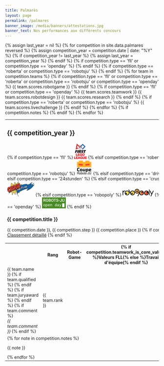 ```yaml
---
title: Palmarès
layout: page
permalink: /palmares
banner_image: /media/banners/attestations.jpg
banner_text: Nos performances aux différents concours
---
```


<table class="table table-palmares">
    <tbody>
        {% assign last_year = nil %}
        {% for competition in site.data.palmares reversed %}
        {% assign competition_year = competition.date | date: "%Y" %}
        {% if competition_year != last_year %}
        <tr class="year-jump">
            <td colspan="6"><h2 class="side-title">{{ competition_year }}</h2></td>
            {% assign last_year = competition_year %}
        </tr>
        {% endif %}
        <tr class="competion-title type-{{ competition.type }}">
            <td colspan="6">
                {% if competition.type == 'fll' %}
                <a class="logo" href="https://www.first-lego-league.org/"><img src="/media/competitions/fll.png" alt="Logo compétition FIRST LEGO League"></a>
                {% elsif competition.type == 'roberta' %}
                <a class="logo" href="https://sps.epfl.ch/CoupeRoberta"><img src="/media/competitions/roberta.jpg" alt="Logo Coupe Roberta"></a>
                {% elsif competition.type == 'robotsju' %}
                <a class="logo" href="https://coupe.robots-ju.ch/"><img src="/media/competitions/robotsju.png" alt="Logo Coupe Robots-JU"></a>
                {% elsif competition.type == 'driveit' %}
                <span class="logo"><img src="/media/competitions/driveit.png" alt="Logo compétition Drive-it"></span>
                {% elsif competition.type == '24stunden' %}
                <a class="logo" href="https://24h.helveticrobot.ch/"><i class="fa fa-external-link"></i></a>
                {% elsif competition.type == 'crushtheflag' %}
                <a class="logo" href="http://kidslab.education/crush-the-flag/"><img src="/media/competitions/crushtheflag.png" alt="Logo compétition Crush The Flag"></a>
                {% elsif competition.type == 'robopoly' %}
                <a class="logo" href="https://robopoly.epfl.ch/"><img src="/media/competitions/robopoly.png" alt="Logo compétition Robopoly"></a>
                {% elsif competition.type == 'openday' %}
                <span class="logo"><img src="/media/competitions/openday.png" alt="Logo Open Day Robots-JU"></span>
                {% endif %}
                <h3>{{ competition.title }}</h3>
                <p>
                  {{ competition.date }},
                  {{ competition.step }}
                  {{ competition.place }}
                  {% if competition.url %}
                  <a href="{{ competition.url }}" title="Classement sur le site de l'organisateur">Classement détaillé</a>
                  {% endif %}
                </p>
            </td>
        </tr>
        <tr class="competition-headers">
            <th></th>
            <th>Rang</th>
            {% if competition.type == 'fll' or competition.type == 'openday' %}
            <th>Robot-Game</th>
            <th>{% if competition.teamwork_is_core_values %}Valeurs FLL{% else %}Travail d'équipe{% endif %}</th>
            <th>Design du robot</th>
            <th>Travail de recherche</th>
            {% endif %}
            {% if competition.type == 'roberta' or competition.type == 'robotsju' %}
            <th>Robot-Game</th>
            <th>Live Challenge</th>
            {% endif %}
        </tr>
        {% for team in competition.teams %}
        <tr>
            <td>
                {{ team.name }}
                {% if team.qualified %}
                <i class="fa fa-trophy" title="Équipe qualifiée"></i>
                {% endif %}
                {% if team.juryaward %}
                <i class="fa fa-star" title="Jury Award"></i>
                {% endif %}
                {% if team.comment %}
                <br><em class="text-muted">{{ team.comment }}</em>
                {% endif %}
            </td>
            <td class="standout">{{ team.rank }}</td>
            {% if competition.type == 'fll' or competition.type == 'roberta' or competition.type == 'robotsju' or competition.type == 'openday' %}
            <td{% if team.scores.robotgame <= 4 %} class="standout"{% endif %}>{{ team.scores.robotgame   }}</td>
            {% endif %}
            {% if competition.type == 'fll' or competition.type == 'openday' %}
            <td{% if team.scores.teamwork    == 1 %} class="standout"{% endif %}>{{ team.scores.teamwork    }}</td>
            <td{% if team.scores.robotdesign == 1 %} class="standout"{% endif %}>{{ team.scores.robotdesign }}</td>
            <td{% if team.scores.research    == 1 %} class="standout"{% endif %}>{{ team.scores.research    }}</td>
            {% endif %}
            {% if competition.type == 'roberta' or competition.type == 'robotsju' %}
            <td{% if team.scores.livechallenge == 1 %} class="standout"{% endif %}>{{ team.scores.livechallenge }}</td>
            {% endif %}
        </tr>
        {% endfor %}
        {% if competition.notes %}
        <tr>
            <td colspan="6">
                {% for note in competition.notes %}
                <p class="note">{{ note }}</p>
                {% endfor %}
            </td>
        </tr>
        {% endif %}
        {% endfor %}
    </tbody>
</table>

